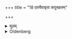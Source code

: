 +++
title = "18 एतयैवावृता कपुच्छलम्"

+++

<details><summary>मूलम्</summary>

एतयैवावृता कपुच्छलम् १८
</details>

<details><summary>Oldenberg</summary>

18. In the same way (after the same rites have been performed), he cuts the patch of hair on the back-side;
</details>
